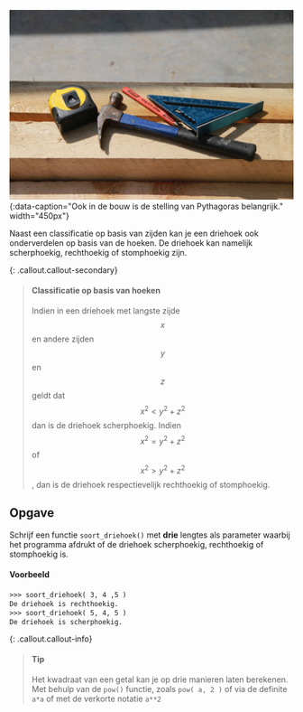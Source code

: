 ![Ook in de bouw is de stelling van Pythagoras belangrijk.](media/triangle_builder.jpg "Foto door Steve Lieman op Unsplash."){:data-caption="Ook in de bouw is de stelling van Pythagoras belangrijk." width="450px"}

Naast een classificatie op basis van zijden kan je een driehoek ook onderverdelen op basis van de hoeken. De driehoek kan namelijk scherphoekig, rechthoekig of stomphoekig zijn.

{: .callout.callout-secondary}
> #### Classificatie op basis van hoeken
> Indien in een driehoek met langste zijde $$x$$ en andere zijden $$y$$ en $$z$$ geldt dat $$x^2 < y^2+z^2$$ dan is de driehoek scherphoekig. Indien $$x^2=y^2+z^2$$ of $$x^2 > y^2+z^2$$, dan is de driehoek respectievelijk rechthoekig of stomphoekig.

## Opgave
Schrijf een functie `soort_driehoek()` met **drie** lengtes als parameter waarbij het programma afdrukt of de driehoek scherphoekig, rechthoekig of stomphoekig is.

#### Voorbeeld
```
>>> soort_driehoek( 3, 4 ,5 )
De driehoek is rechthoekig.
>>> soort_driehoek( 5, 4, 5 )
De driehoek is scherphoekig.
```

{: .callout.callout-info}
> #### Tip
> Het kwadraat van een getal kan je op drie manieren laten berekenen. Met behulp van de `pow()` functie, zoals `pow( a, 2 )` of via de definite `a*a` of met de verkorte notatie `a**2`